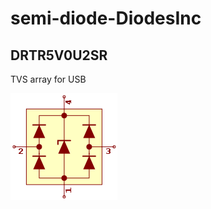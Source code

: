 # semi-diode-DiodesInc

## DRTR5V0U2SR
TVS array for USB

![DRTR5V0U2SR__1__1](/images/semi-diode-DiodesInc__DRTR5V0U2SR__1__1.png?raw=true) 

